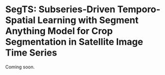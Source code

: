 # SegTS: Subseries-Driven Temporo-Spatial Learning with Segment Anything Model for Crop Segmentation in Satellite Image Time Series
Coming soon.
